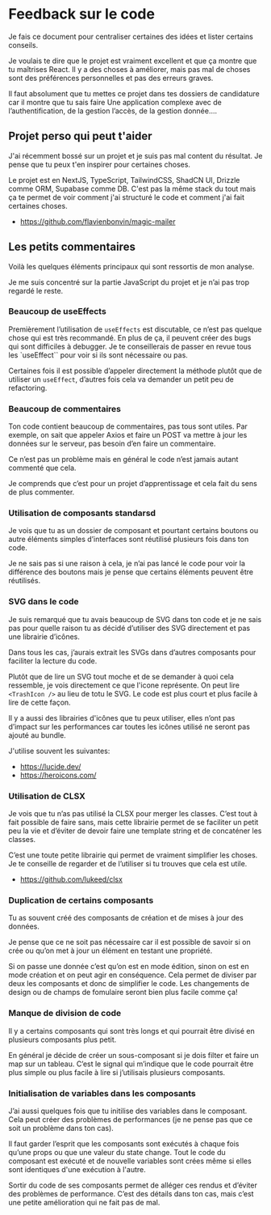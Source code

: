 # Feedback sur le code

Je fais ce document pour centraliser certaines des idées et lister certains conseils.

Je voulais te dire que le projet est vraiment excellent et que ça montre que tu maîtrises React. Il y a des choses à améliorer, mais pas mal de choses sont des préférences personnelles et pas des erreurs graves.

Il faut absolument que tu mettes ce projet dans tes dossiers de candidature car il montre que tu sais faire Une application complexe avec de l’authentification, de la gestion l’accès, de la gestion donnée….

## Projet perso qui peut t'aider

J'ai récemment bossé sur un projet et je suis pas mal content du résultat. Je pense que tu peux t'en inspirer pour certaines choses.

Le projet est en NextJS, TypeScript, TailwindCSS, ShadCN UI, Drizzle comme ORM, Supabase comme DB. C'est pas la même stack du tout mais ça te permet de voir comment j'ai structuré le code et comment j'ai fait certaines choses.

-   https://github.com/flavienbonvin/magic-mailer

## Les petits commentaires

Voilà les quelques éléments principaux qui sont ressortis de mon analyse.

Je me suis concentré sur la partie JavaScript du projet et je n’ai pas trop regardé le reste.

### Beaucoup de useEffects

Premièrement l’utilisation de `useEffects` est discutable, ce n’est pas quelque chose qui est très recommandé. En plus de ça, il peuvent créer des bugs qui sont difficiles à debugger. Je te conseillerais de passer en revue tous les `useEffect`` pour voir si ils sont nécessaire ou pas.

Certaines fois il est possible d’appeler directement la méthode plutôt que de utiliser un `useEffect`, d’autres fois cela va demander un petit peu de refactoring.

### Beaucoup de commentaires

Ton code contient beaucoup de commentaires, pas tous sont utiles. Par exemple, on sait que appeler Axios et faire un POST va mettre à jour les données sur le serveur, pas besoin d’en faire un commentaire.

Ce n’est pas un problème mais en général le code n’est jamais autant commenté que cela.

Je comprends que c’est pour un projet d’apprentissage et cela fait du sens de plus commenter.

### Utilisation de composants standarsd

Je vois que tu as un dossier de composant et pourtant certains boutons ou autre éléments simples d’interfaces sont réutilisé plusieurs fois dans ton code.

Je ne sais pas si une raison à cela, je n’ai pas lancé le code pour voir la différence des boutons mais je pense que certains éléments peuvent être réutilisés.

### SVG dans le code

Je suis remarqué que tu avais beaucoup de SVG dans ton code et je ne sais pas pour quelle raison tu as décidé d’utiliser des SVG directement et pas une librairie d’icônes.

Dans tous les cas, j’aurais extrait les SVGs dans d’autres composants pour faciliter la lecture du code.

Plutôt que de lire un SVG tout moche et de se demander à quoi cela ressemble, je vois directement ce que l'icone représente. On peut lire `<TrashIcon />` au lieu de totu le SVG. Le code est plus court et plus facile à lire de cette façon.

Il y a aussi des librairies d'icônes que tu peux utiliser, elles n’ont pas d’impact sur les performances car toutes les icônes utilisé ne seront pas ajouté au bundle.

J'utilise souvent les suivantes:

-   https://lucide.dev/
-   https://heroicons.com/

### Utilisation de CLSX

Je vois que tu n’as pas utilisé la CLSX pour merger les classes. C’est tout à fait possible de faire sans, mais cette librairie permet de se faciliter un petit peu la vie et d’éviter de devoir faire une template string et de concaténer les classes.

C’est une toute petite librairie qui permet de vraiment simplifier les choses. Je te conseille de regarder et de l’utiliser si tu trouves que cela est utile.

-   https://github.com/lukeed/clsx

### Duplication de certains composants

Tu as souvent créé des composants de création et de mises à jour des données.

Je pense que ce ne soit pas nécessaire car il est possible de savoir si on crée ou qu’on met à jour un élément en testant une propriété.

Si on passe une donnée c’est qu’on est en mode édition, sinon on est en mode création et on peut agir en conséquence. Cela permet de diviser par deux les composants et donc de simplifier le code. Les changements de design ou de champs de fomulaire seront bien plus facile comme ça!

### Manque de division de code

Il y a certains composants qui sont très longs et qui pourrait être divisé en plusieurs composants plus petit.

En général je décide de créer un sous-composant si je dois filter et faire un map sur un tableau. C’est le signal qui m’indique que le code pourrait être plus simple ou plus facile à lire si j’utilisais plusieurs composants.

### Initialisation de variables dans les composants

J’ai aussi quelques fois que tu initilise des variables dans le composant. Cela peut créer des problèmes de performances (je ne pense pas que ce soit un problème dans ton cas).

Il faut garder l’esprit que les composants sont exécutés à chaque fois qu’une props ou que une valeur du state change. Tout le code du composant est exécuté et de nouvelle variables sont crées même si elles sont identiques d'une exécution à l'autre.

Sortir du code de ses composants permet de alléger ces rendus et d’éviter des problèmes de performance. C’est des détails dans ton cas, mais c’est une petite amélioration qui ne fait pas de mal.
